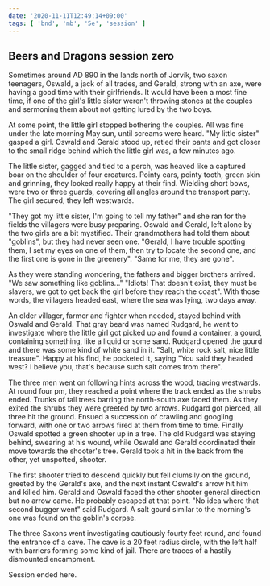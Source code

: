 ```yaml
---
date: '2020-11-11T12:49:14+09:00'
tags: [ 'bnd', 'mb', '5e', 'session' ]
---
```


## Beers and Dragons session zero

Sometimes around AD 890 in the lands north of Jorvik, two saxon teenagers, Oswald, a jack of all trades, and Gerald, strong with an axe, were having a good time with their girlfriends. It would have been a most fine time, if one of the girl's little sister weren't throwing stones at the couples and sermoning them about not getting lured by the two boys.

At some point, the little girl stopped bothering the couples. All was fine under the late morning May sun, until screams were heard. "My little sister" gasped a girl. Oswald and Gerald stood up, retied their pants and got closer to the small ridge behind which the little girl was, a few minutes ago.

The little sister, gagged and tied to a perch, was heaved like a captured boar on the shoulder of four creatures. Pointy ears, pointy tooth, green skin and grinning, they looked really happy at their find. Wielding short bows, were two or three guards, covering all angles around the transport party. The girl secured, they left westwards.

"They got my little sister, I'm going to tell my father" and she ran for the fields the villagers were busy preparing. Oswald and Gerald, left alone by the two girls are a bit mystified. Their grandmothers had told them about "goblins", but they had never seen one. "Gerald, I have trouble spotting them, I set my eyes on one of them, then try to locate the second one, and the first one is gone in the greenery". "Same for me, they are gone".

As they were standing wondering, the fathers and bigger brothers arrived. "We saw something like goblins..." "Idiots! That doesn't exist, they must be slavers, we got to get back the girl before they reach the coast". With those words, the villagers headed east, where the sea was lying, two days away.

An older villager, farmer and fighter when needed, stayed behind with Oswald and Gerald. That gray beard was named Rudgard, he went to investigate where the little girl got picked up and found a container, a gourd, containing something, like a liquid or some sand. Rudgard opened the gourd and there was some kind of white sand in it. "Salt, white rock salt, nice little treasure". Happy at his find, he pocketed it, saying "You said they headed west? I believe you, that's because such salt comes from there".

The three men went on following hints across the wood, tracing westwards. At round four pm, they reached a point where the track ended as the shrubs ended. Trunks of tall trees barring the north-south axe faced them. As they exited the shrubs they were greeted by two arrows. Rudgard got pierced, all three hit the ground. Ensued a succession of crawling and googling forward, with one or two arrows fired at them from time to time. Finally Oswald spotted a green shooter up in a tree. The old Rudgard was staying behind, swearing at his wound, while Oswald and Gerald coordinated their move towards the shooter's tree. Gerald took a hit in the back from the other, yet unspotted, shooter.

The first shooter tried to descend quickly but fell clumsily on the ground, greeted by the Gerald's axe, and the next instant Oswald's arrow hit him and killed him.  Gerald and Oswald faced the other shooter general direction but no arrow came. He probably escaped at that point. "No idea where that second bugger went" said Rudgard. A salt gourd similar to the morning's one was found on the goblin's corpse.

The three Saxons went investigating cautiously fourty feet round, and found the entrance of a cave. The cave is a 20 feet radius circle, with the left half with barriers forming some kind of jail. There are traces of a hastily dismounted encampment.

Session ended here.

